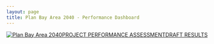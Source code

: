 ```yaml
---
layout: page
title: Plan Bay Area 2040 - Performance Dashboard
---
```


<script type='text/javascript' src='https://public.tableau.com/javascripts/api/viz_v1.js'></script><div class='tableauPlaceholder' style='width: 1004px; height: 1569px;'><noscript><a href='#'><img alt='Plan Bay Area 2040PROJECT PERFORMANCE ASSESSMENTDRAFT RESULTS ' src='https:&#47;&#47;public.tableau.com&#47;static&#47;images&#47;JN&#47;JNBRP33SK&#47;1_rss.png' style='border: none' /></a></noscript><object class='tableauViz' width='1004' height='1569' style='display:none;'><param name='host_url' value='https%3A%2F%2Fpublic.tableau.com%2F' /> <param name='path' value='views&#47;DashboardBubblesList&#47;MARCHDASH?:embed=y&amp;:display_count=y' /> <param name='toolbar' value='yes' /><param name='static_image' value='https:&#47;&#47;public.tableau.com&#47;static&#47;images&#47;JN&#47;JNBRP33SK&#47;1.png' /> <param name='animate_transition' value='yes' /><param name='display_static_image' value='yes' /><param name='display_spinner' value='yes' /><param name='display_overlay' value='yes' /><param name='display_count' value='yes' /><param name='showVizHome' value='no' /><param name='bootstrapWhenNotified' value='true' /></object></div>

